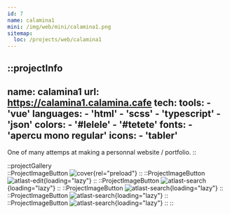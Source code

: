 ```yaml
---
id: 7
name: calamina1
mini: /img/web/mini/calamina1.png
sitemap:
  loc: /projects/web/calamina1
---
```


::projectInfo
---
name: calamina1
url: https://calamina1.calamina.cafe
tech: 
    tools:
      - 'vue'
    languages:
      - 'html'
      - 'scss'
      - 'typescript'
      - 'json'
    colors:
      - '#lelele'
      - '#tetete'
    fonts:
      - 'apercu mono regular'
    icons:
      - 'tabler'
---
One of many attemps at making a personnal website / portfolio.
::

::projectGallery  
  ::ProjectImageButton
    ![cover](/img/web/calamina1.png){rel="preload"}
  ::
  ::ProjectImageButton
    ![atlast-edit](/img/web/calamina1/calamina1-bordercolor.png){loading="lazy"}
  ::
  ::ProjectImageButton
    ![atlast-search](/img/web/calamina1/calamina1-projects.png){loading="lazy"}
  :: 
  ::ProjectImageButton
    ![atlast-search](/img/web/calamina1/calamina1-mobileproject.png){loading="lazy"}
  :: 
  ::ProjectImageButton
    ![atlast-search](/img/web/calamina1/calamina1-mobilemenu.png){loading="lazy"}
  :: 
  ::ProjectImageButton
    ![atlast-search](/img/web/calamina1/calamina1-mobile.png){loading="lazy"}
  :: 
::

<!-- ::projectFeatures
:: -->